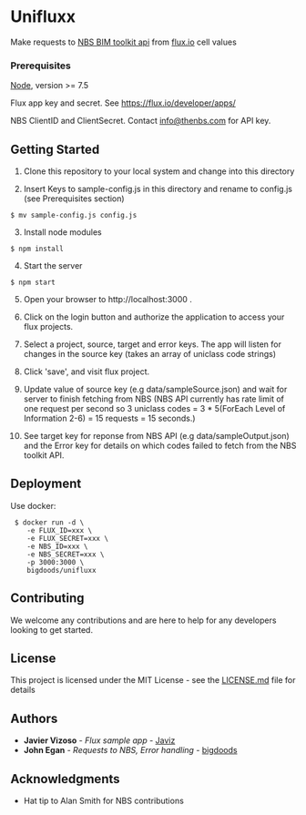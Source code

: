 # Unifluxx

Make requests to [NBS BIM toolkit api](https://toolkit.thenbs.com/articles/for-software-developers/) from [flux.io](https://flux.io/) cell values

### Prerequisites

[Node](https://nodejs.org), version >= 7.5

Flux app key and secret. See https://flux.io/developer/apps/

NBS ClientID and ClientSecret. Contact info@thenbs.com for API key.


## Getting Started

1. Clone this repository to your local system and change into this directory

2. Insert Keys to sample-config.js in this directory and rename to config.js (see Prerequisites section)

  ```
  $ mv sample-config.js config.js
  ```

3. Install node modules

  ```
  $ npm install
  ```

4. Start the server

  ```
  $ npm start
  ```

5. Open your browser to http://localhost:3000 .

6. Click on the login button and authorize the application to access your flux projects.

7. Select a project, source, target and error keys. The app will listen for changes in the source key (takes an array of uniclass code strings)

8. Click 'save', and visit flux project.

9. Update value of source key (e.g data/sampleSource.json) and wait for server to finish fetching from NBS (NBS API currently has rate limit of one request per second so 3 uniclass codes = 3 * 5(ForEach Level of Information 2-6) = 15 requests = 15 seconds.)

10. See target key for reponse from NBS API (e.g data/sampleOutput.json) and the Error key for details on which codes failed to fetch from the NBS toolkit API.

## Deployment

Use docker:

```
 $ docker run -d \
    -e FLUX_ID=xxx \
    -e FLUX_SECRET=xxx \
    -e NBS_ID=xxx \
    -e NBS_SECRET=xxx \
    -p 3000:3000 \
    bigdoods/unifluxx
```

## Contributing

We welcome any contributions and are here to help for any developers looking to get started.

## License

This project is licensed under the MIT License - see the [LICENSE.md](LICENSE.md) file for details

## Authors

* **Javier Vizoso** - *Flux sample app* - [Javiz](https://github.com/javiz)
* **John Egan** - *Requests to NBS, Error handling* - [bigdoods](https://github.com/bigdoods)

## Acknowledgments

* Hat tip to Alan Smith for NBS contributions
